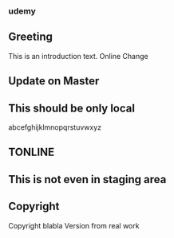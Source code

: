 ### udemy

## Greeting 
This is an introduction text. Online Change
 
## Update on Master

## This should be only local
 abcefghijklmnopqrstuvwxyz
## TONLINE

## This is not even in staging area

## Copyright
Copyright blabla 
Version from real work